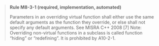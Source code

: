 > **Rule M8-3-1 (required, implementation, automated)**
>
> Parameters in an overriding virtual function shall either use the same
> default arguments as the function they override, or else shall not
> specify any default arguments.
> See MISRA C++ 2008 [7]
> Note: Overriding non-virtual functions in a subclass is called function “hiding” or
> “redefining”. It is prohibited by A10-2-1.
